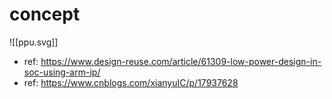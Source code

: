 # concept 

![[ppu.svg]]

- ref: https://www.design-reuse.com/article/61309-low-power-design-in-soc-using-arm-ip/
- ref: https://www.cnblogs.com/xianyuIC/p/17937628